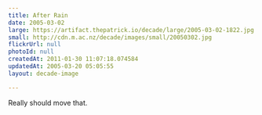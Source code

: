 ```yaml
---
title: After Rain
date: 2005-03-02
large: https://artifact.thepatrick.io/decade/large/2005-03-02-1822.jpg
small: http://cdn.m.ac.nz/decade/images/small/20050302.jpg
flickrUrl: null
photoId: null
createdAt: 2011-01-30 11:07:18.074584
updatedAt: 2005-03-20 05:05:55
layout: decade-image

---
```

Really should move that.
